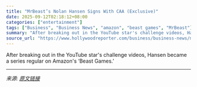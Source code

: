 ```yaml
---
title: "MrBeast’s Nolan Hansen Signs With CAA (Exclusive)"
date: 2025-09-12T02:18:12+08:00
categories: ["entertainment"]
tags: ["Business", "Business News", "amazon", "beast games", "MrBeast"]
summary: "After breaking out in the YouTube star's challenge videos, Hansen became a series regular on Amazon's ‘Beast Games.’"
source_url: "https://www.hollywoodreporter.com/business/business-news/mrbeasts-nolan-hansen-caa-1236368517/"
---
```


After breaking out in the YouTube star's challenge videos, Hansen became a series regular on Amazon's ‘Beast Games.’

---

*来源: [原文链接](https://www.hollywoodreporter.com/business/business-news/mrbeasts-nolan-hansen-caa-1236368517/)*
